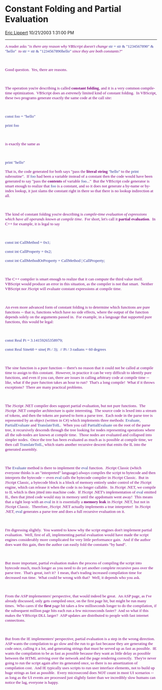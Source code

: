 <div id="page">

# Constant Folding and Partial Evaluation

[Eric Lippert](https://social.msdn.microsoft.com/profile/Eric%20Lippert) 10/21/2003 1:31:00 PM

-----

<div id="content">

<span style="FONT-SIZE: 10pt; COLOR: purple; FONT-FAMILY: &#39;Lucida Sans Unicode&#39;; mso-bidi-font-family: &#39;Times New Roman&#39;">A reader asks "*is there any reason why VBScript doesn't change* </span><span style="FONT-SIZE: 10pt; COLOR: #333399; FONT-FAMILY: &#39;Lucida Console&#39;">str = str & "1234567890" & "hello"</span><span style="FONT-SIZE: 10pt; COLOR: purple; FONT-FAMILY: &#39;Lucida Sans Unicode&#39;; mso-bidi-font-family: &#39;Times New Roman&#39;"> <span style="mso-spacerun: yes"> </span>*to* </span><span style="FONT-SIZE: 10pt; COLOR: #333399; FONT-FAMILY: &#39;Lucida Console&#39;">str = str & "1234567890hello"</span><span style="FONT-SIZE: 10pt; COLOR: purple; FONT-FAMILY: &#39;Lucida Sans Unicode&#39;; mso-bidi-font-family: &#39;Times New Roman&#39;"> *since they are both constants?*" </span>

<span style="FONT-SIZE: 10pt; COLOR: purple; FONT-FAMILY: &#39;Lucida Sans Unicode&#39;; mso-bidi-font-family: &#39;Times New Roman&#39;"> </span>

 

<span style="FONT-SIZE: 10pt; COLOR: purple; FONT-FAMILY: &#39;Lucida Sans Unicode&#39;; mso-bidi-font-family: &#39;Times New Roman&#39;">Good question.<span style="mso-spacerun: yes">  </span>Yes, there are reasons. </span>

<span style="FONT-SIZE: 10pt; COLOR: purple; FONT-FAMILY: &#39;Lucida Sans Unicode&#39;; mso-bidi-font-family: &#39;Times New Roman&#39;"> </span>

 

<span style="FONT-SIZE: 10pt; COLOR: purple; FONT-FAMILY: &#39;Lucida Sans Unicode&#39;; mso-bidi-font-family: &#39;Times New Roman&#39;">The operation you're describing is called **constant folding**, and it is a very common compile-time optimization.<span style="mso-spacerun: yes">  </span>VBScript does an *extremely* limited kind of constant folding.<span style="mso-spacerun: yes">  </span>In VBScript, these two programs generate exactly the same code at the call site:</span>

<span style="FONT-SIZE: 10pt; COLOR: #333399; FONT-FAMILY: &#39;Lucida Console&#39;"> </span>

 

<span style="FONT-SIZE: 10pt; COLOR: #333399; FONT-FAMILY: &#39;Lucida Console&#39;">const foo = "hello"</span>

<span style="FONT-SIZE: 10pt; COLOR: #333399; FONT-FAMILY: &#39;Lucida Console&#39;">print foo</span>

<span style="FONT-SIZE: 10pt; COLOR: purple; FONT-FAMILY: &#39;Lucida Sans Unicode&#39;; mso-bidi-font-family: &#39;Times New Roman&#39;"> </span>

 

<span style="FONT-SIZE: 10pt; COLOR: purple; FONT-FAMILY: &#39;Lucida Sans Unicode&#39;; mso-bidi-font-family: &#39;Times New Roman&#39;">is exactly the same as </span>

<span style="FONT-SIZE: 10pt; COLOR: #333399; FONT-FAMILY: &#39;Lucida Console&#39;"> </span>

 

<span style="FONT-SIZE: 10pt; COLOR: #333399; FONT-FAMILY: &#39;Lucida Console&#39;">print "hello"</span><span style="FONT-SIZE: 10pt; COLOR: purple; FONT-FAMILY: &#39;Lucida Sans Unicode&#39;; mso-bidi-font-family: &#39;Times New Roman&#39;">  
  
</span>

<span style="FONT-SIZE: 10pt; COLOR: purple; FONT-FAMILY: &#39;Lucida Sans Unicode&#39;; mso-bidi-font-family: &#39;Times New Roman&#39;">That is, the code generated for both says "pass the **literal string** </span><span style="FONT-SIZE: 10pt; COLOR: #333399; FONT-FAMILY: &#39;Lucida Console&#39;">"hello"</span><span style="FONT-SIZE: 10pt; COLOR: purple; FONT-FAMILY: &#39;Lucida Sans Unicode&#39;; mso-bidi-font-family: &#39;Times New Roman&#39;"> to the </span><span style="FONT-SIZE: 10pt; COLOR: #333399; FONT-FAMILY: &#39;Lucida Console&#39;">print</span><span style="FONT-SIZE: 10pt; COLOR: purple; FONT-FAMILY: &#39;Lucida Sans Unicode&#39;; mso-bidi-font-family: &#39;Times New Roman&#39;"> subroutine".<span style="mso-spacerun: yes">  </span>If </span><span style="FONT-SIZE: 10pt; COLOR: #333399; FONT-FAMILY: &#39;Lucida Console&#39;">foo</span><span style="FONT-SIZE: 10pt; COLOR: purple; FONT-FAMILY: &#39;Lucida Sans Unicode&#39;; mso-bidi-font-family: &#39;Times New Roman&#39;"> had been a variable instead of a constant then the code would have been generated to say "pass the **contents** of variable </span><span style="FONT-SIZE: 10pt; COLOR: #333399; FONT-FAMILY: &#39;Lucida Console&#39;">foo</span><span style="FONT-SIZE: 10pt; COLOR: purple; FONT-FAMILY: &#39;Lucida Sans Unicode&#39;; mso-bidi-font-family: &#39;Times New Roman&#39;">..."<span style="mso-spacerun: yes">  </span>But the VBScript code generator is smart enough to realize that </span><span style="FONT-SIZE: 10pt; COLOR: #333399; FONT-FAMILY: &#39;Lucida Console&#39;">foo</span><span style="FONT-SIZE: 10pt; COLOR: purple; FONT-FAMILY: &#39;Lucida Sans Unicode&#39;; mso-bidi-font-family: &#39;Times New Roman&#39;"> is a constant, and so it does not generate a by-name or by-index lookup, it just slams the constant right in there so that there is no lookup indirection at all.</span>

<span style="FONT-SIZE: 10pt; COLOR: purple; FONT-FAMILY: &#39;Lucida Sans Unicode&#39;; mso-bidi-font-family: &#39;Times New Roman&#39;"> </span>

 

<span style="FONT-SIZE: 10pt; COLOR: purple; FONT-FAMILY: &#39;Lucida Sans Unicode&#39;; mso-bidi-font-family: &#39;Times New Roman&#39;">The kind of constant folding you're describing is *compile-time evaluation of expressions which have all operands known at compile time*.<span style="mso-spacerun: yes">  </span>For short, let's call it **partial evaluation**.<span style="mso-spacerun: yes">  </span>In C++ for example, it is legal to say</span>

<span style="FONT-SIZE: 10pt; COLOR: purple; FONT-FAMILY: &#39;Lucida Sans Unicode&#39;; mso-bidi-font-family: &#39;Times New Roman&#39;"> </span>

 

<span style="FONT-SIZE: 10pt; COLOR: #333399; FONT-FAMILY: &#39;Lucida Console&#39;">const int CallMethod = 0x1;</span>

<span style="FONT-SIZE: 10pt; COLOR: #333399; FONT-FAMILY: &#39;Lucida Console&#39;">const int CallProperty = 0x2;</span>

<span style="FONT-SIZE: 10pt; COLOR: #333399; FONT-FAMILY: &#39;Lucida Console&#39;">const int CallMethodOrProperty = CallMethod | CallProperty;</span>

<span style="FONT-SIZE: 10pt; COLOR: purple; FONT-FAMILY: &#39;Lucida Sans Unicode&#39;; mso-bidi-font-family: &#39;Times New Roman&#39;"> </span>

 

<span style="FONT-SIZE: 10pt; COLOR: purple; FONT-FAMILY: &#39;Lucida Sans Unicode&#39;; mso-bidi-font-family: &#39;Times New Roman&#39;">The C++ compiler is smart enough to realize that it can compute the third value itself.<span style="mso-spacerun: yes">  </span>VBScript would produce an error in this situation, as the compiler is not that smart.<span style="mso-spacerun: yes">  </span>Neither VBScript nor JScript will evaluate constant expressions at compile time.</span>

<span style="FONT-SIZE: 10pt; COLOR: purple; FONT-FAMILY: &#39;Lucida Sans Unicode&#39;; mso-bidi-font-family: &#39;Times New Roman&#39;"> </span>

 

<span style="FONT-SIZE: 10pt; COLOR: purple; FONT-FAMILY: &#39;Lucida Sans Unicode&#39;; mso-bidi-font-family: &#39;Times New Roman&#39;">An even more advanced form of constant folding is to determine which functions are pure functions -- that is, functions which have no side effects, where the output of the function depends solely on the arguments passed in.<span style="mso-spacerun: yes">  </span>For example, in a language that supported pure functions, this would be legal:</span>

<span style="FONT-SIZE: 10pt; COLOR: purple; FONT-FAMILY: &#39;Lucida Sans Unicode&#39;; mso-bidi-font-family: &#39;Times New Roman&#39;"> </span>

 

<span style="FONT-SIZE: 10pt; COLOR: #333399; FONT-FAMILY: &#39;Lucida Console&#39;">const Real Pi = 3.14159265358979;</span>

<span style="FONT-SIZE: 10pt; COLOR: #333399; FONT-FAMILY: &#39;Lucida Console&#39;">const Real Sine60 = sine( Pi / 3);<span style="mso-spacerun: yes">  </span>// Pi / 3 radians = 60 degrees</span>

<span style="FONT-SIZE: 10pt; COLOR: purple; FONT-FAMILY: &#39;Lucida Sans Unicode&#39;; mso-bidi-font-family: &#39;Times New Roman&#39;"> </span>

 

<span style="FONT-SIZE: 10pt; COLOR: purple; FONT-FAMILY: &#39;Lucida Sans Unicode&#39;; mso-bidi-font-family: &#39;Times New Roman&#39;">The sine function is a pure function -- there's no reason that it could not be called at compile time to assign to this constant.<span style="mso-spacerun: yes">  </span>However, in practice it can be very difficult to identify pure functions, and even if you can, there are issues in calling arbitrary code at compile time -- like, what if the pure function takes an hour to run?<span style="mso-spacerun: yes">  </span>That's a long compile\!<span style="mso-spacerun: yes">  </span>What if it throws exceptions?<span style="mso-spacerun: yes">  </span>There are many practical problems.</span>

<span style="FONT-SIZE: 10pt; COLOR: purple; FONT-FAMILY: &#39;Lucida Sans Unicode&#39;; mso-bidi-font-family: &#39;Times New Roman&#39;"> </span>

 

<span style="FONT-SIZE: 10pt; COLOR: purple; FONT-FAMILY: &#39;Lucida Sans Unicode&#39;; mso-bidi-font-family: &#39;Times New Roman&#39;">The JScript .NET compiler does support partial evaluation, but not pure functions.<span style="mso-spacerun: yes">  </span>The JScript .NET compiler architecture is quite interesting.<span style="mso-spacerun: yes">  </span>The source code is lexed into a stream of tokens, and then the tokens are parsed to form a parse tree.<span style="mso-spacerun: yes">  </span>Each node in the parse tree is represented by an object (written in C\#) which implements three methods: </span><span style="FONT-SIZE: 10pt; COLOR: #333399; FONT-FAMILY: &#39;Lucida Console&#39;">Evaluate</span><span style="FONT-SIZE: 10pt; COLOR: purple; FONT-FAMILY: &#39;Lucida Sans Unicode&#39;; mso-bidi-font-family: &#39;Times New Roman&#39;">, </span><span style="FONT-SIZE: 10pt; COLOR: #333399; FONT-FAMILY: &#39;Lucida Console&#39;">PartialEvaluate</span><span style="FONT-SIZE: 10pt; COLOR: purple; FONT-FAMILY: &#39;Lucida Sans Unicode&#39;; mso-bidi-font-family: &#39;Times New Roman&#39;"> and </span><span style="FONT-SIZE: 10pt; COLOR: #333399; FONT-FAMILY: &#39;Lucida Console&#39;">TranslateToIL</span><span style="FONT-SIZE: 10pt; COLOR: purple; FONT-FAMILY: &#39;Lucida Sans Unicode&#39;; mso-bidi-font-family: &#39;Times New Roman&#39;">. <span style="mso-spacerun: yes"> </span>When you call </span><span style="FONT-SIZE: 10pt; COLOR: #333399; FONT-FAMILY: &#39;Lucida Console&#39;">PartialEvaluate</span><span style="FONT-SIZE: 10pt; COLOR: purple; FONT-FAMILY: &#39;Lucida Sans Unicode&#39;; mso-bidi-font-family: &#39;Times New Roman&#39;"> on the root of the parse tree, it recursively descends through the tree looking for nodes representing operations where all the sub-nodes are known at compile time.<span style="mso-spacerun: yes">  </span>Those nodes are evaluated and collapsed into simpler nodes.<span style="mso-spacerun: yes">  </span>Once the tree has been evaluated as much as is possible at compile time, we then call </span><span style="FONT-SIZE: 10pt; COLOR: #333399; FONT-FAMILY: &#39;Lucida Console&#39;">TranslateToIL</span><span style="FONT-SIZE: 10pt; COLOR: purple; FONT-FAMILY: &#39;Lucida Sans Unicode&#39;; mso-bidi-font-family: &#39;Times New Roman&#39;">, which starts another recursive descent that emits the IL into the generated assembly.</span>

<span style="FONT-SIZE: 10pt; COLOR: purple; FONT-FAMILY: &#39;Lucida Sans Unicode&#39;; mso-bidi-font-family: &#39;Times New Roman&#39;"> </span>

 

<span style="FONT-SIZE: 10pt; COLOR: purple; FONT-FAMILY: &#39;Lucida Sans Unicode&#39;; mso-bidi-font-family: &#39;Times New Roman&#39;">The </span><span style="FONT-SIZE: 10pt; COLOR: #333399; FONT-FAMILY: &#39;Lucida Console&#39;">Evaluate</span><span style="FONT-SIZE: 10pt; COLOR: purple; FONT-FAMILY: &#39;Lucida Sans Unicode&#39;; mso-bidi-font-family: &#39;Times New Roman&#39;"> method is there to implement the </span><span style="FONT-SIZE: 10pt; COLOR: #333399; FONT-FAMILY: &#39;Lucida Console&#39;">eval</span><span style="FONT-SIZE: 10pt; COLOR: purple; FONT-FAMILY: &#39;Lucida Sans Unicode&#39;; mso-bidi-font-family: &#39;Times New Roman&#39;"> function.<span style="mso-spacerun: yes">  </span>JScript Classic (which everyone thinks is an "interpreted" language) *always* compiles the script to bytecode and then interprets the bytecode -- even </span><span style="FONT-SIZE: 10pt; COLOR: #333399; FONT-FAMILY: &#39;Lucida Console&#39;">eval</span><span style="FONT-SIZE: 10pt; COLOR: purple; FONT-FAMILY: &#39;Lucida Sans Unicode&#39;; mso-bidi-font-family: &#39;Times New Roman&#39;"> calls the bytecode compiler in JScript Classic.<span style="mso-spacerun: yes">  </span>But in JScript Classic, a bytecode block is a block of memory entirely under control of the JScript engine, which can release it when the code is no longer callable.<span style="mso-spacerun: yes">  </span>In JScript .NET, we compile to IL which is then jitted into machine code.<span style="mso-spacerun: yes">  </span>If JScript .NET's implementation of </span><span style="FONT-SIZE: 10pt; COLOR: #333399; FONT-FAMILY: &#39;Lucida Console&#39;">eval</span><span style="FONT-SIZE: 10pt; COLOR: purple; FONT-FAMILY: &#39;Lucida Sans Unicode&#39;; mso-bidi-font-family: &#39;Times New Roman&#39;"> emitted IL, then that jitted code would stay in memory until the appdomain went away\!<span style="mso-spacerun: yes">  </span>This means that a tight loop with an </span><span style="FONT-SIZE: 10pt; COLOR: #333399; FONT-FAMILY: &#39;Lucida Console&#39;">eval</span><span style="FONT-SIZE: 10pt; COLOR: purple; FONT-FAMILY: &#39;Lucida Sans Unicode&#39;; mso-bidi-font-family: &#39;Times New Roman&#39;"> in it is essentially a **memory leak** in JScript .NET, but not in JScript Classic.<span style="mso-spacerun: yes">  </span>Therefore, JScript .NET actually implements a true interpreter\!<span style="mso-spacerun: yes">  </span>In JScript .NET, </span><span style="FONT-SIZE: 10pt; COLOR: #333399; FONT-FAMILY: &#39;Lucida Console&#39;">eval</span><span style="FONT-SIZE: 10pt; COLOR: purple; FONT-FAMILY: &#39;Lucida Sans Unicode&#39;; mso-bidi-font-family: &#39;Times New Roman&#39;"> generates a parse tree and does a full recursive evaluation on it.<span style="mso-spacerun: yes">  </span> </span>

<span style="FONT-SIZE: 10pt; COLOR: purple; FONT-FAMILY: &#39;Lucida Sans Unicode&#39;; mso-bidi-font-family: &#39;Times New Roman&#39;"> </span>

 

<span style="FONT-SIZE: 10pt; COLOR: purple; FONT-FAMILY: &#39;Lucida Sans Unicode&#39;; mso-bidi-font-family: &#39;Times New Roman&#39;">I'm digressing slightly.<span style="mso-spacerun: yes">  </span>You wanted to know why the script engines don't implement partial evaluation.<span style="mso-spacerun: yes">  </span>Well, first of all, implementing partial evaluation would have made the script engines considerably more complicated for very little performance gain.<span style="mso-spacerun: yes">  </span>And if the author does want this gain, then the author can easily fold the constants "by hand".<span style="mso-spacerun: yes">  </span> </span>

<span style="FONT-SIZE: 10pt; COLOR: purple; FONT-FAMILY: &#39;Lucida Sans Unicode&#39;; mso-bidi-font-family: &#39;Times New Roman&#39;"> </span>

 

<span style="FONT-SIZE: 10pt; COLOR: purple; FONT-FAMILY: &#39;Lucida Sans Unicode&#39;; mso-bidi-font-family: &#39;Times New Roman&#39;">But more important, partial evaluation makes the process of compiling the script into bytecode much, much longer as you need to do yet another complete recursive pass over the parse tree.<span style="mso-spacerun: yes">  </span>That's great, isn't it?<span style="mso-spacerun: yes">  </span>I mean, that's trading increased compilation time for decreased run time.<span style="mso-spacerun: yes">  </span>What could be wrong with that? <span style="mso-spacerun: yes"> </span>Well, it depends who you ask.</span>

<span style="FONT-SIZE: 10pt; COLOR: purple; FONT-FAMILY: &#39;Lucida Sans Unicode&#39;; mso-bidi-font-family: &#39;Times New Roman&#39;"> </span>

 

<span style="FONT-SIZE: 10pt; COLOR: purple; FONT-FAMILY: &#39;Lucida Sans Unicode&#39;; mso-bidi-font-family: &#39;Times New Roman&#39;">From the ASP implementers' perspective, that would indeed be great.<span style="mso-spacerun: yes">  </span>An ASP page, as I've already discussed, only gets compiled once, on the first page hit, but might be run many times.<span style="mso-spacerun: yes">  </span>Who cares if the **first** page hit takes a few milliseconds longer to do the compilation, if the subsequent million page hits each run a few microseconds faster?<span style="mso-spacerun: yes">  </span>And so what if this makes the VBScript DLL larger?<span style="mso-spacerun: yes">  </span>ASP updates are distributed to people with fast internet connections.</span>

<span style="FONT-SIZE: 10pt; COLOR: purple; FONT-FAMILY: &#39;Lucida Sans Unicode&#39;; mso-bidi-font-family: &#39;Times New Roman&#39;"> </span>

 

<span style="FONT-SIZE: 10pt; COLOR: purple; FONT-FAMILY: &#39;Lucida Sans Unicode&#39;; mso-bidi-font-family: &#39;Times New Roman&#39;">But from the IE implementers' perspective, partial evaluation is a step in the wrong direction.<span style="mso-spacerun: yes">  </span>ASP wants the compilation to go slow and the run to go fast because they are generating the code once, calling it a lot, and generating strings that must be served up as fast as possible.<span style="mso-spacerun: yes">  </span>IE wants the compilation to be as fast as possible because they want as little delay as possible between the HTML arriving over the network and the page rendering correctly.<span style="mso-spacerun: yes">  </span>They're never going to run the script again after its generated once, so there is no amortization of compilation cost.<span style="mso-spacerun: yes">  </span>And IE typically uses scripts to run user interface elements, not to build up huge strings as fast as possible.<span style="mso-spacerun: yes">  </span>Every microsecond does NOT count in most UI scenarios -- as long as the UI events are processed just slightly faster than we incredibly slow humans can notice the lag, everyone is happy. </span>

<span style="FONT-SIZE: 10pt; COLOR: purple; FONT-FAMILY: &#39;Lucida Sans Unicode&#39;; mso-bidi-font-family: &#39;Times New Roman&#39;"> </span>

 

</div>

</div>

